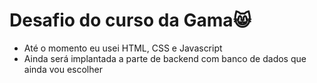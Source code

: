 # Desafio do curso da Gama:smile_cat:



* Até o momento eu usei HTML, CSS e Javascript
* Ainda será implantada a parte de backend com banco de dados que ainda vou escolher